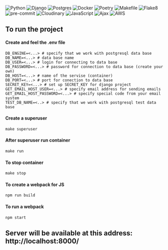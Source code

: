 ![Python](https://img.shields.io/badge/python-3670A0?style=for-the-badge&logo=python&logoColor=ffdd54)
![Django](https://img.shields.io/badge/Django-092E20?style=for-the-badge&logo=django&logoColor=white)
![Postgres](https://img.shields.io/badge/postgres-%23316192.svg?style=for-the-badge&logo=postgresql&logoColor=white)
![Docker](https://img.shields.io/badge/docker-%230db7ed.svg?style=for-the-badge&logo=docker&logoColor=white)
![Poetry](https://img.shields.io/badge/Poetry-3760A9?style=for-the-badge&logo=python&logoColor=white)
![Makefile](https://img.shields.io/badge/Makefile-FF0033?style=for-the-badge&logo=gnu%20make&)
![Flake8](https://img.shields.io/badge/Flake8-FFA500?style=for-the-badge&logo=python&logoColor=white)
![pre-commit](https://img.shields.io/badge/pre--commit-FAB040?style=for-the-badge&logo=pre-commit&logoColor=white)
![Cloudinary](https://img.shields.io/badge/Cloudinary-4285F4?style=for-the-badge&logo=cloudinary&logoColor=white)
![JavaScript](https://img.shields.io/badge/JavaScript-F7DF1E?style=for-the-badge&logo=javascript&logoColor=black)
![Ajax](https://img.shields.io/badge/Ajax-1572B6?style=for-the-badge&logo=ajax&logoColor=white)
![AWS](https://img.shields.io/badge/AWS-232F3E?style=for-the-badge&logo=amazon-aws&logoColor=white)


## To run the project

#### Create and feel the .env file
```
DB_ENGINE=<...> # specify that we work with postgresql data base
DB_NAME=<...> # data base name
DB_USER=<...> # login for connecting to data base
DB_PASSWORD=<...> # password for connection to data base (create your own)
DB_HOST=<...> # name of the servise (container)
DB_PORT=<...> # port for conection to data base
SECRET_KEY=<...> # set up SECRET_KEY for django project
GET_EMAIL_HOST_USER=<...> # specify email address for sending emails
GET_EMAIL_HOST_PASSWORD=<...> # specify special code from your email system
TEST_DB_NAME=<..> # specify that we work with postgresql test data base
```

#### Create a superuser
```commandline
make superuser
```
#### After superuser run container
```commandline
make run
```
#### To stop container
```commandline
make stop
```

#### To create a webpack for JS
```commandline
npm run build
```

#### To run a webpack
```commandline
npm start
```

## Server will be available at this address: http://localhost:8000/